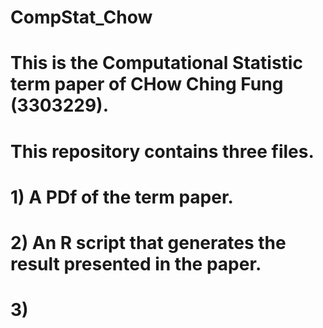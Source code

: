 # CompStat_Chow

# This is the Computational Statistic term paper of CHow Ching Fung (3303229). 
# This repository contains three files. 
# 1) A PDf of the term paper. 
# 2) An R script that generates the result presented in the paper. 
# 3) 
